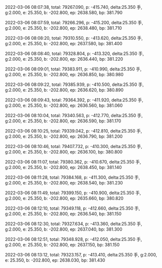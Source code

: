 2022-03-06 08:07:38, total: 79267.090, p: -415.740, delta:25.350 手, g:2.000, e: 25.350, b: -202.800, ep: 2638.580, bp: 381.790

2022-03-06 08:07:59, total: 79266.296, p: -415.200, delta:25.350 手, g:2.000, e: 25.350, b: -202.800, ep: 2638.480, bp: 381.710

2022-03-06 08:08:20, total: 79310.550, p: -413.620, delta:25.350 手, g:2.000, e: 25.350, b: -202.800, ep: 2637.580, bp: 381.400

2022-03-06 08:08:40, total: 79328.804, p: -413.320, delta:25.350 手, g:2.000, e: 25.350, b: -202.800, ep: 2636.440, bp: 381.220

2022-03-06 08:09:01, total: 79383.911, p: -410.990, delta:25.350 手, g:2.000, e: 25.350, b: -202.800, ep: 2636.850, bp: 380.980

2022-03-06 08:09:22, total: 79385.939, p: -410.500, delta:25.350 手, g:2.000, e: 25.350, b: -202.800, ep: 2636.620, bp: 380.890

2022-03-06 08:09:43, total: 79364.392, p: -411.920, delta:25.350 手, g:2.000, e: 25.350, b: -202.800, ep: 2636.560, bp: 381.060

2022-03-06 08:10:04, total: 79340.563, p: -412.770, delta:25.350 手, g:2.000, e: 25.350, b: -202.800, ep: 2636.590, bp: 381.170

2022-03-06 08:10:25, total: 79339.042, p: -412.810, delta:25.350 手, g:2.000, e: 25.350, b: -202.800, ep: 2636.790, bp: 381.200

2022-03-06 08:10:46, total: 79407.732, p: -410.300, delta:25.350 手, g:2.000, e: 25.350, b: -202.800, ep: 2636.100, bp: 380.800

2022-03-06 08:11:07, total: 79380.362, p: -410.670, delta:25.350 手, g:2.000, e: 25.350, b: -202.800, ep: 2638.450, bp: 381.140

2022-03-06 08:11:28, total: 79384.168, p: -411.300, delta:25.350 手, g:2.000, e: 25.350, b: -202.800, ep: 2638.540, bp: 381.230

2022-03-06 08:11:49, total: 79399.150, p: -410.900, delta:25.350 手, g:2.000, e: 25.350, b: -202.800, ep: 2635.660, bp: 380.820

2022-03-06 08:12:10, total: 79349.118, p: -412.660, delta:25.350 手, g:2.000, e: 25.350, b: -202.800, ep: 2636.540, bp: 381.150

2022-03-06 08:12:30, total: 79327.634, p: -413.360, delta:25.350 手, g:2.000, e: 25.350, b: -202.800, ep: 2637.040, bp: 381.300

2022-03-06 08:12:51, total: 79348.928, p: -412.050, delta:25.350 手, g:2.000, e: 25.350, b: -202.800, ep: 2637.150, bp: 381.150

2022-03-06 08:13:12, total: 79323.157, p: -413.410, delta:25.350 手, g:2.000, e: 25.350, b: -202.800, ep: 2638.030, bp: 381.430